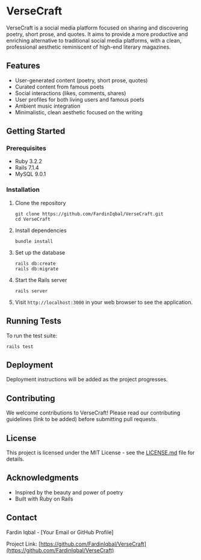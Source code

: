 # VerseCraft

VerseCraft is a social media platform focused on sharing and discovering poetry, short prose, and quotes. It aims to provide a more productive and enriching alternative to traditional social media platforms, with a clean, professional aesthetic reminiscent of high-end literary magazines.

## Features

- User-generated content (poetry, short prose, quotes)
- Curated content from famous poets
- Social interactions (likes, comments, shares)
- User profiles for both living users and famous poets
- Ambient music integration
- Minimalistic, clean aesthetic focused on the writing

## Getting Started

### Prerequisites

- Ruby 3.2.2
- Rails 7.1.4
- MySQL 9.0.1

### Installation

1. Clone the repository
   ```
   git clone https://github.com/FardinIqbal/VerseCraft.git
   cd VerseCraft
   ```

2. Install dependencies
   ```
   bundle install
   ```

3. Set up the database
   ```
   rails db:create
   rails db:migrate
   ```

4. Start the Rails server
   ```
   rails server
   ```

5. Visit `http://localhost:3000` in your web browser to see the application.

## Running Tests

To run the test suite:

```
rails test
```

## Deployment

Deployment instructions will be added as the project progresses.

## Contributing

We welcome contributions to VerseCraft! Please read our contributing guidelines (link to be added) before submitting pull requests.

## License

This project is licensed under the MIT License - see the [LICENSE.md](LICENSE.md) file for details.

## Acknowledgments

- Inspired by the beauty and power of poetry
- Built with Ruby on Rails

## Contact

Fardin Iqbal - [Your Email or GitHub Profile]

Project Link: [https://github.com/FardinIqbal/VerseCraft](https://github.com/FardinIqbal/VerseCraft)